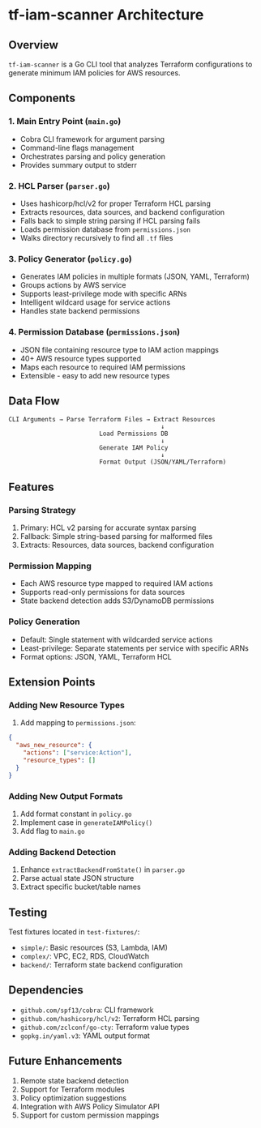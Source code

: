 # tf-iam-scanner Architecture

## Overview

`tf-iam-scanner` is a Go CLI tool that analyzes Terraform configurations to generate minimum IAM policies for AWS resources.

## Components

### 1. Main Entry Point (`main.go`)
- Cobra CLI framework for argument parsing
- Command-line flags management
- Orchestrates parsing and policy generation
- Provides summary output to stderr

### 2. HCL Parser (`parser.go`)
- Uses hashicorp/hcl/v2 for proper Terraform HCL parsing
- Extracts resources, data sources, and backend configuration
- Falls back to simple string parsing if HCL parsing fails
- Loads permission database from `permissions.json`
- Walks directory recursively to find all `.tf` files

### 3. Policy Generator (`policy.go`)
- Generates IAM policies in multiple formats (JSON, YAML, Terraform)
- Groups actions by AWS service
- Supports least-privilege mode with specific ARNs
- Intelligent wildcard usage for service actions
- Handles state backend permissions

### 4. Permission Database (`permissions.json`)
- JSON file containing resource type to IAM action mappings
- 40+ AWS resource types supported
- Maps each resource to required IAM permissions
- Extensible - easy to add new resource types

## Data Flow

```
CLI Arguments → Parse Terraform Files → Extract Resources
                                          ↓
                         Load Permissions DB
                                          ↓
                         Generate IAM Policy
                                          ↓
                         Format Output (JSON/YAML/Terraform)
```

## Features

### Parsing Strategy
1. Primary: HCL v2 parsing for accurate syntax parsing
2. Fallback: Simple string-based parsing for malformed files
3. Extracts: Resources, data sources, backend configuration

### Permission Mapping
- Each AWS resource type mapped to required IAM actions
- Supports read-only permissions for data sources
- State backend detection adds S3/DynamoDB permissions

### Policy Generation
- Default: Single statement with wildcarded service actions
- Least-privilege: Separate statements per service with specific ARNs
- Format options: JSON, YAML, Terraform HCL

## Extension Points

### Adding New Resource Types
1. Add mapping to `permissions.json`:
```json
{
  "aws_new_resource": {
    "actions": ["service:Action"],
    "resource_types": []
  }
}
```

### Adding New Output Formats
1. Add format constant in `policy.go`
2. Implement case in `generateIAMPolicy()`
3. Add flag to `main.go`

### Adding Backend Detection
1. Enhance `extractBackendFromState()` in `parser.go`
2. Parse actual state JSON structure
3. Extract specific bucket/table names

## Testing

Test fixtures located in `test-fixtures/`:
- `simple/`: Basic resources (S3, Lambda, IAM)
- `complex/`: VPC, EC2, RDS, CloudWatch
- `backend/`: Terraform state backend configuration

## Dependencies

- `github.com/spf13/cobra`: CLI framework
- `github.com/hashicorp/hcl/v2`: Terraform HCL parsing
- `github.com/zclconf/go-cty`: Terraform value types
- `gopkg.in/yaml.v3`: YAML output format

## Future Enhancements

1. Remote state backend detection
2. Support for Terraform modules
3. Policy optimization suggestions
4. Integration with AWS Policy Simulator API
5. Support for custom permission mappings

